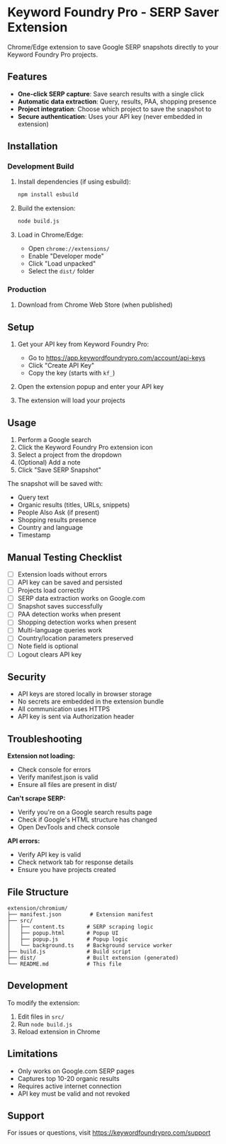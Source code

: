 # Keyword Foundry Pro - SERP Saver Extension

Chrome/Edge extension to save Google SERP snapshots directly to your Keyword Foundry Pro projects.

## Features

- **One-click SERP capture**: Save search results with a single click
- **Automatic data extraction**: Query, results, PAA, shopping presence
- **Project integration**: Choose which project to save the snapshot to
- **Secure authentication**: Uses your API key (never embedded in extension)

## Installation

### Development Build

1. Install dependencies (if using esbuild):
   ```bash
   npm install esbuild
   ```

2. Build the extension:
   ```bash
   node build.js
   ```

3. Load in Chrome/Edge:
   - Open `chrome://extensions/`
   - Enable "Developer mode"
   - Click "Load unpacked"
   - Select the `dist/` folder

### Production

1. Download from Chrome Web Store (when published)

## Setup

1. Get your API key from Keyword Foundry Pro:
   - Go to https://app.keywordfoundrypro.com/account/api-keys
   - Click "Create API Key"
   - Copy the key (starts with `kf_`)

2. Open the extension popup and enter your API key

3. The extension will load your projects

## Usage

1. Perform a Google search
2. Click the Keyword Foundry Pro extension icon
3. Select a project from the dropdown
4. (Optional) Add a note
5. Click "Save SERP Snapshot"

The snapshot will be saved with:
- Query text
- Organic results (titles, URLs, snippets)
- People Also Ask (if present)
- Shopping results presence
- Country and language
- Timestamp

## Manual Testing Checklist

- [ ] Extension loads without errors
- [ ] API key can be saved and persisted
- [ ] Projects load correctly
- [ ] SERP data extraction works on Google.com
- [ ] Snapshot saves successfully
- [ ] PAA detection works when present
- [ ] Shopping detection works when present
- [ ] Multi-language queries work
- [ ] Country/location parameters preserved
- [ ] Note field is optional
- [ ] Logout clears API key

## Security

- API keys are stored locally in browser storage
- No secrets are embedded in the extension bundle
- All communication uses HTTPS
- API key is sent via Authorization header

## Troubleshooting

**Extension not loading:**
- Check console for errors
- Verify manifest.json is valid
- Ensure all files are present in dist/

**Can't scrape SERP:**
- Verify you're on a Google search results page
- Check if Google's HTML structure has changed
- Open DevTools and check console

**API errors:**
- Verify API key is valid
- Check network tab for response details
- Ensure you have projects created

## File Structure

```
extension/chromium/
├── manifest.json         # Extension manifest
├── src/
│   ├── content.ts       # SERP scraping logic
│   ├── popup.html       # Popup UI
│   ├── popup.js         # Popup logic
│   └── background.ts    # Background service worker
├── build.js             # Build script
├── dist/                # Built extension (generated)
└── README.md            # This file
```

## Development

To modify the extension:

1. Edit files in `src/`
2. Run `node build.js`
3. Reload extension in Chrome

## Limitations

- Only works on Google.com SERP pages
- Captures top 10-20 organic results
- Requires active internet connection
- API key must be valid and not revoked

## Support

For issues or questions, visit https://keywordfoundrypro.com/support
